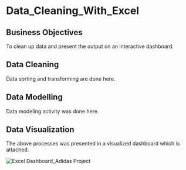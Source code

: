 # Data_Cleaning_With_Excel

## Business Objectives
To clean up data and present the output on an interactive dashboard.

## Data Cleaning
Data sorting and transforming are done here.

## Data Modelling
Data modeling activity was done here.


## Data Visualization
The above processes was presented in a visualized dashboard which is attached.

![Excel Dashboard_Adidas Project](https://github.com/Olanrewaju0909/Data_Cleaning_With_Excel/assets/145834983/5095a2b7-ec62-4727-82eb-b08a5bfc82b7)
